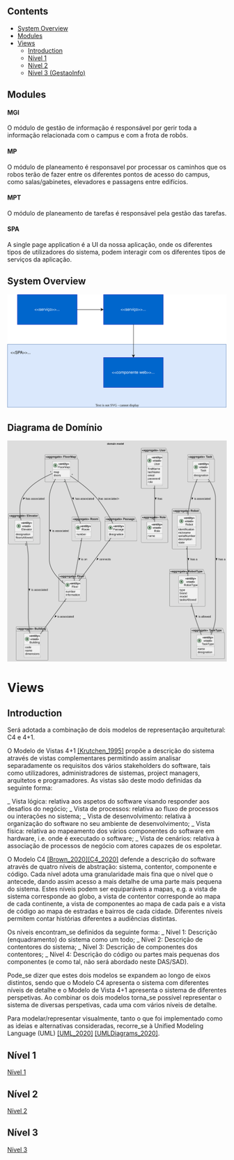 ## Contents
- [System Overview](#System_Overview)
- [Modules](#Modules)
- [Views](#views)
	- [Introduction](#introduction)
	- [Nível 1](#nível_1)
	- [Nível 2](#nível_2)
	- [Nível 3 (GestaoInfo)](#nível_3_planeamento)

## Modules
#### MGI
O módulo de gestão de informação é responsável por gerir toda a informação relacionada com o campus e com a frota de robôs.

#### MP
O módulo de planeamento é responsavel por processar os caminhos que os robos terão de fazer entre os diferentes pontos de acesso do campus, como salas/gabinetes, elevadores e passagens entre edifícios. 

#### MPT
O módulo de planeamento de tarefas é responsável pela gestão das tarefas.

#### SPA
A single page application é a UI da nossa aplicação, onde os diferentes tipos de utilizadores do sistema, podem interagir com os diferentes tipos de serviços da aplicação.


## System Overview
![Diagrama de Systema](./docs/system_diagram.svg)

## Diagrama de Domínio
![Diagrama de Domínio](./docs/domain_model.svg)


# Views

## Introduction
Será adotada a combinação de dois modelos de representação arquitetural: C4 e 4+1.

O Modelo de Vistas 4+1 [[Krutchen_1995]](References.md#Kruchten_1995) propõe a descrição do sistema através de vistas complementares permitindo assim analisar separadamente os requisitos dos vários stakeholders do software, tais como utilizadores, administradores de sistemas, project managers, arquitetos e programadores. As vistas são deste modo definidas da seguinte forma:

_ Vista lógica: relativa aos aspetos do software visando responder aos desafios do negócio;
_ Vista de processos: relativa ao fluxo de processos ou interações no sistema;
_ Vista de desenvolvimento: relativa à organização do software no seu ambiente de desenvolvimento;
_ Vista física: relativa ao mapeamento dos vários componentes do software em hardware, i.e. onde é executado o software;
_ Vista de cenários: relativa à associação de processos de negócio com atores capazes de os espoletar.

O Modelo C4 [[Brown_2020]](References.md#Brown_2020)[[C4_2020]](References.md#C4_2020) defende a descrição do software através de quatro níveis de abstração: sistema, contentor, componente e código. Cada nível adota uma granularidade mais fina que o nível que o antecede, dando assim acesso a mais detalhe de uma parte mais pequena do sistema. Estes níveis podem ser equiparáveis a mapas, e.g. a vista de sistema corresponde ao globo, a vista de contentor corresponde ao mapa de cada continente, a vista de componentes ao mapa de cada país e a vista de código ao mapa de estradas e bairros de cada cidade.
Diferentes níveis permitem contar histórias diferentes a audiências distintas.

Os níveis encontram_se definidos da seguinte forma:
_ Nível 1: Descrição (enquadramento) do sistema como um todo;
_ Nível 2: Descrição de contentores do sistema;
_ Nível 3: Descrição de componentes dos contentores;
_ Nível 4: Descrição do código ou partes mais pequenas dos componentes (e como tal, não será abordado neste DAS/SAD).

Pode_se dizer que estes dois modelos se expandem ao longo de eixos distintos, sendo que o Modelo C4 apresenta o sistema com diferentes níveis de detalhe e o Modelo de Vista 4+1 apresenta o sistema de diferentes perspetivas. Ao combinar os dois modelos torna_se possível representar o sistema de diversas perspetivas, cada uma com vários níveis de detalhe.

Para modelar/representar visualmente, tanto o que foi implementado como as ideias e alternativas consideradas, recorre_se à Unified Modeling Language (UML) [[UML_2020]](References.md#UML_2020) [[UMLDiagrams_2020]](References.md#UMLDiagrams_2020).


## Nível 1
[Nível 1](README_LV1.md)

## Nível 2
[Nível 2](README_LV2.md)

## Nível 3
[Nível 3](README_LV3.md)

